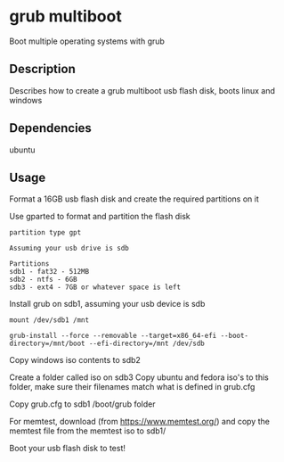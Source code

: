 # grub multiboot

Boot multiple operating systems with grub

## Description

Describes how to create a grub multiboot usb flash disk, boots linux and windows

## Dependencies

ubuntu

## Usage

Format a 16GB usb flash disk and create the required partitions on it

Use gparted to format and partition the flash disk

``` 
partition type gpt

Assuming your usb drive is sdb

Partitions
sdb1 - fat32 - 512MB
sdb2 - ntfs - 6GB
sdb3 - ext4 - 7GB or whatever space is left

```

Install grub on sdb1, assuming your usb device is sdb

```
mount /dev/sdb1 /mnt

grub-install --force --removable --target=x86_64-efi --boot-directory=/mnt/boot --efi-directory=/mnt /dev/sdb

```

Copy windows iso contents to sdb2

Create a folder called iso on sdb3
Copy ubuntu and fedora iso's to this folder, make sure their filenames match what is defined in grub.cfg

Copy grub.cfg to sdb1 /boot/grub folder

For memtest, download (from https://www.memtest.org/) and copy the memtest file from the memtest iso to sdb1/

Boot your usb flash disk to test!
